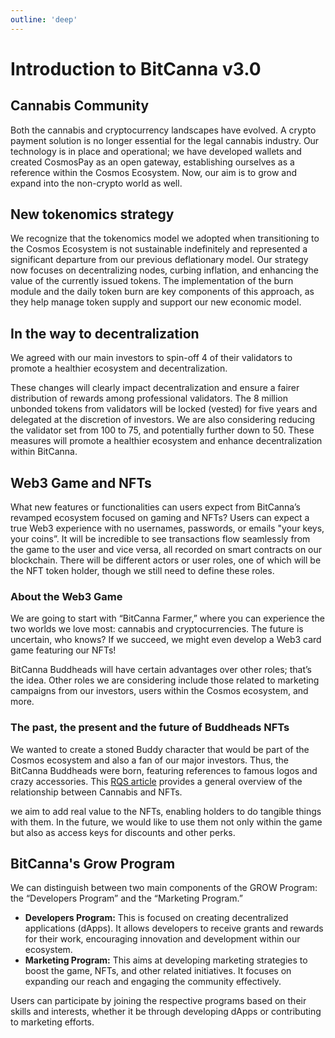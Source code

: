 ```yaml
---
outline: 'deep'
---
```

# Introduction to BitCanna v3.0

## Cannabis Community
Both the cannabis and cryptocurrency landscapes have evolved. A crypto payment solution is no longer essential for the legal cannabis industry. Our technology is in place and operational; we have developed wallets and created CosmosPay as an open gateway, establishing ourselves as a reference within the Cosmos Ecosystem. Now, our aim is to grow and expand into the non-crypto world as well.

## New tokenomics strategy
We recognize that the tokenomics model we adopted when transitioning to the Cosmos Ecosystem is not sustainable indefinitely and represented a significant departure from our previous deflationary model. Our strategy now focuses on decentralizing nodes, curbing inflation, and enhancing the value of the currently issued tokens. The implementation of the burn module and the daily token burn are key components of this approach, as they help manage token supply and support our new economic model.

## In the way to decentralization
We agreed with our main investors to spin-off 4 of their validators to promote a healthier ecosystem and decentralization.

These changes will clearly impact decentralization and ensure a fairer distribution of rewards among professional validators. The 8 million unbonded tokens from validators will be locked (vested) for five years and delegated at the discretion of investors. We are also considering reducing the validator set from 100 to 75, and potentially further down to 50. These measures will promote a healthier ecosystem and enhance decentralization within BitCanna.

## Web3 Game and NFTs
What new features or functionalities can users expect from BitCanna’s revamped ecosystem focused on gaming and NFTs? Users can expect a true Web3 experience with no usernames, passwords, or emails  "your keys, your coins”. It will be incredible to see transactions flow seamlessly from the game to the user and vice versa, all recorded on smart contracts on our blockchain. There will be different actors or user roles, one of which will be the NFT token holder, though we still need to define these roles.

### About the Web3 Game
We are going to start with “BitCanna Farmer,” where you can experience the two worlds we love most: cannabis and cryptocurrencies. The future is uncertain, who knows? If we succeed, we might even develop a Web3 card game featuring our NFTs!

BitCanna Buddheads will have certain advantages over other roles; that’s the idea. Other roles we are considering include those related to marketing campaigns from our investors, users within the Cosmos ecosystem, and more.

### The past, the present and the future of Buddheads NFTs
We wanted to create a stoned Buddy character that would be part of the Cosmos ecosystem and also a fan of our major investors. Thus, the BitCanna Buddheads were born, featuring references to famous logos and crazy accessories. This [RQS article](https://www.royalqueenseeds.com/uk/blog-cannabis-and-nfts-what-does-the-future-hold-n1479) provides a general overview of the relationship between Cannabis and NFTs.

we aim to add real value to the NFTs, enabling holders to do tangible things with them. In the future, we would like to use them not only within the game but also as access keys for discounts and other perks.

## BitCanna's Grow Program
We can distinguish between two main components of the GROW Program: the “Developers Program” and the “Marketing Program.”

* **Developers Program:** This is focused on creating decentralized applications (dApps). It allows developers to receive grants and rewards for their work, encouraging innovation and development within our ecosystem.
* **Marketing Program:** This aims at developing marketing strategies to boost the game, NFTs, and other related initiatives. It focuses on expanding our reach and engaging the community effectively.

Users can participate by joining the respective programs based on their skills and interests, whether it be through developing dApps or contributing to marketing efforts.



